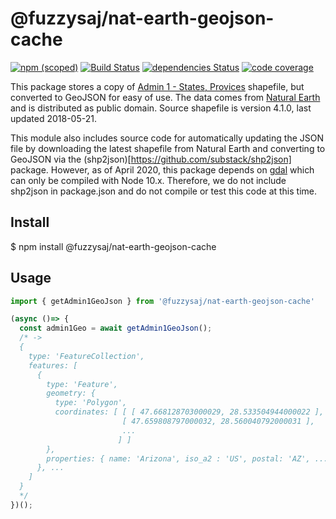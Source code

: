 # @fuzzysaj/nat-earth-geojson-cache

[![npm (scoped)](https://img.shields.io/npm/v/@fuzzysaj/nat-earth-geojson-cache.svg)](https://www.npmjs.com/package/@fuzzysaj/nat-earth-geojson-cache) [![Build Status](https://travis-ci.org/fuzzysaj/nat-earth-geojson-cache.svg?branch=master)](https://travis-ci.org/fuzzysaj/nat-earth-geojson-cache) [![dependencies Status](https://david-dm.org/fuzzysaj/nat-earth-geojson-cache/status.svg)](https://david-dm.org/fuzzysaj/nat-earth-geojson-cache) [![code coverage]( https://img.shields.io/codecov/c/github/fuzzysaj/nat-earth-geojson-cache.svg)](https://codecov.io/gh/fuzzysaj/nat-earth-geojson-cache)

This package stores a copy of
[Admin 1 - States, Provices](https://www.naturalearthdata.com/downloads/10m-cultural-vectors/10m-admin-1-states-provinces/)
shapefile, but converted to GeoJSON for easy of use.  The data comes from
[Natural Earth](https://www.naturalearthdata.com/) and is distributed as public domain.
Source shapefile is version 4.1.0, last updated 2018-05-21.

This module also includes source code for automatically updating the JSON file by
downloading the latest shapefile from Natural Earth and converting to GeoJSON via
the (shp2json)[https://github.com/substack/shp2json] package.  However, as of April 2020,
this package depends on [gdal](https://www.npmjs.com/package/gdal) which can only
be compiled with Node 10.x.  Therefore, we do not include shp2json in package.json
and do not compile or test this code at this time.

## Install

$ npm install @fuzzysaj/nat-earth-geojson-cache

## Usage

```ts
import { getAdmin1GeoJson } from '@fuzzysaj/nat-earth-geojson-cache'

(async ()=> {
  const admin1Geo = await getAdmin1GeoJson();
  /* ->
  {
    type: 'FeatureCollection',
    features: [
      {
        type: 'Feature',
        geometry: {
          type: 'Polygon',
          coordinates: [ [ [ 47.668128703000029, 28.533504944000022 ],
                         [ 47.659808797000032, 28.560040792000031 ],
                         ...
                        ] ]
        },
        properties: { name: 'Arizona', iso_a2 : 'US', postal: 'AZ', ... }
      }, ...
    ]
  }
  */
})();
```
